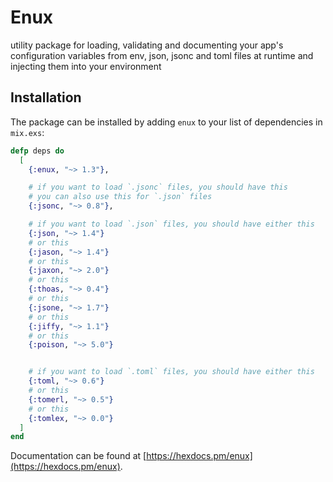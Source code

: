 # Enux

utility package for loading, validating and documenting your app's configuration variables from env, json, jsonc and toml files at runtime and injecting them into your environment

## Installation

The package can be installed by adding `enux` to your list of dependencies in `mix.exs`:

```elixir
defp deps do
  [
    {:enux, "~> 1.3"},

    # if you want to load `.jsonc` files, you should have this
    # you can also use this for `.json` files
    {:jsonc, "~> 0.8"},

    # if you want to load `.json` files, you should have either this
    {:json, "~> 1.4"}
    # or this
    {:jason, "~> 1.4"}
    # or this
    {:jaxon, "~> 2.0"}
    # or this
    {:thoas, "~> 0.4"}
    # or this
    {:jsone, "~> 1.7"}
    # or this
    {:jiffy, "~> 1.1"}
    # or this
    {:poison, "~> 5.0"}


    # if you want to load `.toml` files, you should have either this
    {:toml, "~> 0.6"}
    # or this
    {:tomerl, "~> 0.5"}
    # or this
    {:tomlex, "~> 0.0"}
  ]
end
```

Documentation can be found at [https://hexdocs.pm/enux](https://hexdocs.pm/enux).
